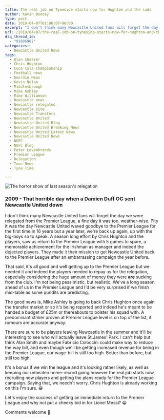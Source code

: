 ```yaml
---
title: The real job on Tyneside starts now for Hughton and the lads
author: Kevin Doocey
type: post
date: 2010-04-07T01:06:07+00:00
excerpt: "I don't think many Newcastle United fans will forget the day we were relegated from the Premier League, a fine day it was too weather-wise. Pity it was the day Newcastle United waved goodbye to the Premier League for the first time in 16 years but a year later, we're back up again, up with the big-boys so to speak. A season long effort by Chris Hughton and the players, saw us return .."
url: /2010/04/07/the-real-job-on-tyneside-starts-now-for-hughton-and-the-lads/
dsq_thread_id:
  - "92806962"
categories:
  - Newcastle United News
tags:
  - Alan Shearer
  - Chris Hughton
  - Coca Cola Championship
  - Football news
  - Geordie News
  - Kevin Nolan
  - Middlesbrough
  - Mike Ashley
  - Mike Williamson
  - Newcastle news
  - Newcastle relegated
  - Newcastle site
  - Newcastle Transfers
  - Newcastle United
  - Newcastle United Blog
  - Newcastle United Breaking News
  - Newcastle United Latest News
  - Newcastle United News
  - NUFC
  - NUFC Blog
  - Peter Lovenkrands
  - Premier League
  - Relegation
  - Toon News
  - Tyne Time

---
```

![The horror show of last season's relegation](http://static.guim.co.uk/sys-images/Football/Pix/pictures/2010/4/5/1270484388219/Aston-Villa-v-Newcastle-001.jpg)

### 2009 - That horrible day when a Damien Duff OG sent Newcastle United down

I don't think many Newcastle United fans will forget the day we were relegated from the Premier League, a fine day it was too, weather-wise. Pity it was the day Newcastle United waved goodbye to the Premier League for the first time in 16 years but a year later, we're back up again, up with the big-boys so to speak. A season long effort by Chris Hughton and the players, saw us return  to the Premier League with 5 games to spare, a memorable achievement for the Irishman as manager and indeed the dejected players. They made it their mission to get Newcastle United back to the Premier League after an embarrassing campaign the year before.

That said, it's all good and well getting up to the Premier League but we needed it and indeed the players needed to repay us for the relegation, especially considering the huge amount of money they were **are** sucking from the club. I'm not being pessimistic, but realistic. We've a long season ahead of us in the Premier League and I'd be very surprised if we finish mid-table as some pundits are predicting.

The good news is, Mike Ashley is going to back Chris Hughton once again the transfer market or so it's being reported and indeed he's meant to be handed a budget of £25m or thereabouts to bolster his squad with. A predominant striker proven at Premier League level is on top of the list, if rumours are accurate anyway.

There are sure to be players leaving Newcastle in the summer and it'll be interesting to see who will actually leave St.James' Park. I can't help but think Alan Smith and maybe Fabricio Coloccini could make way to reduce the way bill, and even though we'll be getting increased revenue for being in the Premier League, our wage-bill is still too high. Better than before, but still too high.

It's a bonus if we win the league and it's looking rather likely, as well as keeping our unbeaten home-record going however the real job starts now, recruiting new players and getting the plans ready for the Premier League campaign. Saying that, we needn't worry, Chris Hughton is already working on this I'm sure. 😀

Let's enjoy the success of getting an immediate return to the Premier League and why not put a cheeky bid in for Lionel Messi? 😀

Comments welcome 🙂
